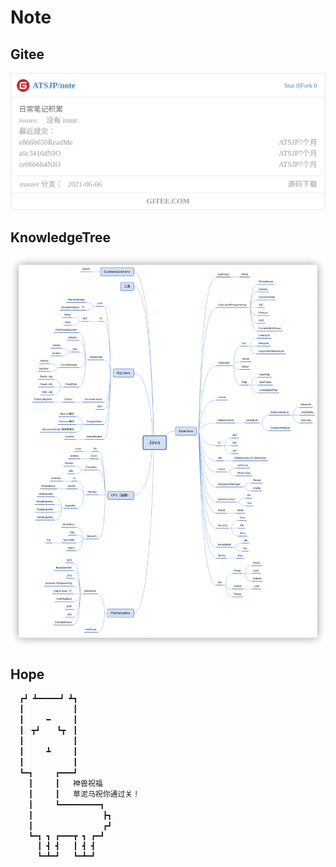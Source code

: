 

# Note

## Gitee

[![ATSJP/note](README.assets/widget_card.svg)](https://gitee.com/atsjp/note)

## KnowledgeTree

![知识积累](README.assets/image-20211221214627583.png)

## Hope

```
  ┏┛ ┻━━━━━┛ ┻┓
  ┃　　　　　　 ┃
  ┃　　　━　　　┃
  ┃　┳┛　  ┗┳　┃
  ┃　　　　　　 ┃
  ┃　　　┻　　　┃
  ┃　　　　　　 ┃
  ┗━┓　　　┏━━━┛
    ┃　　　┃   神兽祝福
    ┃　　　┃   草泥马祝你通过关！
    ┃　　　┗━━━━━━━━━┓
    ┃　　　　　　　    ┣┓
    ┃　　　　         ┏┛
    ┗━┓ ┓ ┏━━━┳ ┓ ┏━┛
      ┃ ┫ ┫   ┃ ┫ ┫
      ┗━┻━┛   ┗━┻━┛
```

